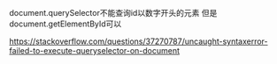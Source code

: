 document.querySelector不能查询id以数字开头的元素
但是document.getElementById可以

https://stackoverflow.com/questions/37270787/uncaught-syntaxerror-failed-to-execute-queryselector-on-document